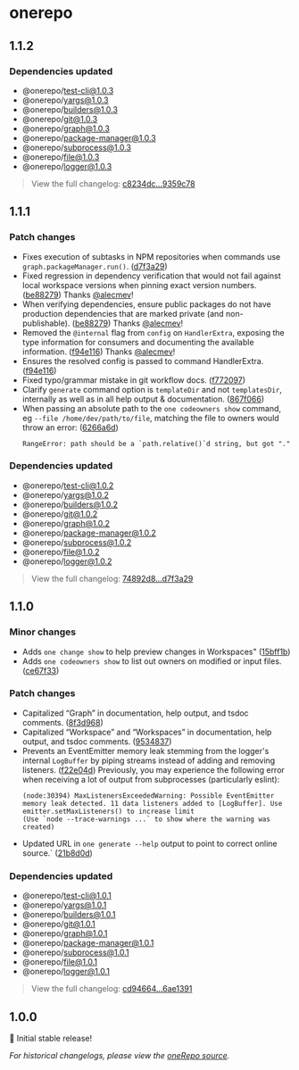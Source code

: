 # onerepo

## 1.1.2

### Dependencies updated

- @onerepo/test-cli@1.0.3
- @onerepo/yargs@1.0.3
- @onerepo/builders@1.0.3
- @onerepo/git@1.0.3
- @onerepo/graph@1.0.3
- @onerepo/package-manager@1.0.3
- @onerepo/subprocess@1.0.3
- @onerepo/file@1.0.3
- @onerepo/logger@1.0.3

> View the full changelog: [c8234dc...9359c78](https://github.com/paularmstrong/onerepo/compare/c8234dc79f7b7f40ca42167d41a6a6f4126c5286...9359c78e4da54e0402ad6a4bf5890a8a71972c8e)

## 1.1.1

### Patch changes

- Fixes execution of subtasks in NPM repositories when commands use `graph.packageManager.run()`. ([d7f3a29](https://github.com/paularmstrong/onerepo/commit/d7f3a2956c6d8ea4a4346ac2541b67196fdc6011))
- Fixed regression in dependency verification that would not fail against local workspace versions when pinning exact version numbers. ([be88279](https://github.com/paularmstrong/onerepo/commit/be882795966edd469524734de8140be6fc111685))
  Thanks [@alecmev](https://github.com/alecmev)!
- When verifying dependencies, ensure public packages do not have production dependencies that are marked private (and non-publishable). ([be88279](https://github.com/paularmstrong/onerepo/commit/be882795966edd469524734de8140be6fc111685))
  Thanks [@alecmev](https://github.com/alecmev)!
- Removed the `@internal` flag from `config` on `HandlerExtra`, exposing the type information for consumers and documenting the available information. ([f94e116](https://github.com/paularmstrong/onerepo/commit/f94e1165dbfcab2d9826a6202d3f317755b8881e))
  Thanks [@alecmev](https://github.com/alecmev)!
- Ensures the resolved config is passed to command HandlerExtra. ([f94e116](https://github.com/paularmstrong/onerepo/commit/f94e1165dbfcab2d9826a6202d3f317755b8881e))
- Fixed typo/grammar mistake in git workflow docs. ([f772097](https://github.com/paularmstrong/onerepo/commit/f77209731674a8fd0286bd0a8c0cf2eced952ba1))
- Clarify `generate` command option is `templateDir` and not `templatesDir`, internally as well as in all help output & documentation. ([867f066](https://github.com/paularmstrong/onerepo/commit/867f066932b7a133b1ecd8402301a97c8e7de298))
- When passing an absolute path to the `one codeowners show` command, eg `--file /home/dev/path/to/file`, matching the file to owners would throw an error: ([6266a6d](https://github.com/paularmstrong/onerepo/commit/6266a6d68977e34ea1cc26d21b75ab9134c55451))
  ```
  RangeError: path should be a `path.relative()`d string, but got "."
  ```

### Dependencies updated

- @onerepo/test-cli@1.0.2
- @onerepo/yargs@1.0.2
- @onerepo/builders@1.0.2
- @onerepo/git@1.0.2
- @onerepo/graph@1.0.2
- @onerepo/package-manager@1.0.2
- @onerepo/subprocess@1.0.2
- @onerepo/file@1.0.2
- @onerepo/logger@1.0.2

> View the full changelog: [74892d8...d7f3a29](https://github.com/paularmstrong/onerepo/compare/74892d8605917bb0d8a1c3fe113d1b04f2505abb...d7f3a2956c6d8ea4a4346ac2541b67196fdc6011)

## 1.1.0

### Minor changes

- Adds `one change show` to help preview changes in Workspaces" ([15bff1b](https://github.com/paularmstrong/onerepo/commit/15bff1b955e82c137a1a64993738421d3da1fdf9))
- Adds `one codeowners show` to list out owners on modified or input files. ([ce67f33](https://github.com/paularmstrong/onerepo/commit/ce67f3379784461dc185fdc7f4f8608300ef8798))

### Patch changes

- Capitalized “Graph” in documentation, help output, and tsdoc comments. ([8f3d968](https://github.com/paularmstrong/onerepo/commit/8f3d9682c465639c3ecc7c7711dc7b18a349ca9d))
- Capitalized “Workspace” and “Workspaces” in documentation, help output, and tsdoc comments. ([9534837](https://github.com/paularmstrong/onerepo/commit/95348376ff60578ceb9f04047b94fe912f0f42c1))
- Prevents an EventEmitter memory leak stemming from the logger's internal `LogBuffer` by piping streams instead of adding and removing listeners. ([f22e04d](https://github.com/paularmstrong/onerepo/commit/f22e04d4e589f4efe660fd8cf940ebf026b39542))
  Previously, you may experience the following error when receiving a lot of output from subprocesses (particularly eslint):
  ```
  (node:30394) MaxListenersExceededWarning: Possible EventEmitter memory leak detected. 11 data listeners added to [LogBuffer]. Use emitter.setMaxListeners() to increase limit
  (Use `node --trace-warnings ...` to show where the warning was created)
  ```
- Updated URL in `one generate --help` output to point to correct online source.` ([21b8d0d](https://github.com/paularmstrong/onerepo/commit/21b8d0d8f9fd462e20c84c9a688762b75bcd8c06))

### Dependencies updated

- @onerepo/test-cli@1.0.1
- @onerepo/yargs@1.0.1
- @onerepo/builders@1.0.1
- @onerepo/git@1.0.1
- @onerepo/graph@1.0.1
- @onerepo/package-manager@1.0.1
- @onerepo/subprocess@1.0.1
- @onerepo/file@1.0.1
- @onerepo/logger@1.0.1

> View the full changelog: [cd94664...6ae1391](https://github.com/paularmstrong/onerepo/compare/cd9466419b207f690e55f87d0e4632eebdc0ca6a...6ae13912ef4b9bedab788be13fa167a709b26bba)

## 1.0.0

🎉 Initial stable release!

_For historical changelogs, please view the [oneRepo source](https://github.com/paularmstrong/onerepo/tree/main/modules/onerepo)._
